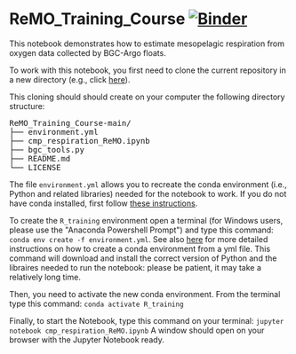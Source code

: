 # ReMO_Training_Course [![Binder](https://mybinder.org/badge_logo.svg)](https://mybinder.org/v2/gh/grgdll/ReMO_Training_Course/main?labpath=cmp_respiration_ReMO.ipynb)

This notebook demonstrates how to estimate mesopelagic respiration from oxygen data collected by BGC-Argo floats.

To work with this notebook, you first need to clone the current repository in a new directory (e.g., click [here](https://github.com/grgdll/ReMO_Training_Course/archive/refs/heads/main.zip)).

This cloning should should create on your computer the following directory structure:
<pre>
ReMO_Training_Course-main/
├── environment.yml
├── cmp_respiration_ReMO.ipynb
├── bgc_tools.py
├── README.md
└── LICENSE
</pre>

The file `environment.yml` allows you to recreate the conda environment (i.e., Python and related libraries) needed for the notebook to work. If you do not have conda installed, first follow [these instructions](https://conda.io/projects/conda/en/latest/user-guide/install/index.html). 

To create the `R_training` environment open a terminal (for Windows users, please use the "Anaconda Powershell Prompt") and type this command: `conda env create -f environment.yml`. See also [here](https://conda.io/projects/conda/en/latest/user-guide/tasks/manage-environments.html#creating-an-environment-from-an-environment-yml-file) for more detailed instructions on how to create a conda environment from a yml file. This command will download and install the correct version of Python and the libraires needed to run the notebook: please be patient, it may take a relatively long time. 

Then, you need to activate the new conda environment. From the terminal type this command: `conda activate R_training`

Finally, to start the Notebook, type this command on your terminal: `jupyter notebook cmp_respiration_ReMO.ipynb`
A window should open on your browser with the Jupyter Notebook ready.
